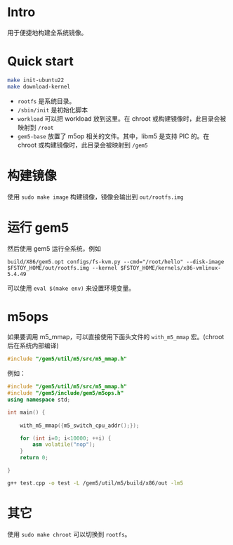 # Intro
用于便捷地构建全系统镜像。

# Quick start
```bash
make init-ubuntu22
make download-kernel
```

* `rootfs` 是系统目录。
* `/sbin/init` 是初始化脚本
* `workload` 可以把 workload 放到这里。在 chroot 或构建镜像时，此目录会被映射到 `/root`
* `gem5-base` 放置了 m5op 相关的文件。其中，libm5 是支持 PIC 的。在 chroot 或构建镜像时，此目录会被映射到 `/gem5`

# 构建镜像
使用 `sudo make image` 构建镜像，镜像会输出到 `out/rootfs.img`

# 运行 gem5
然后使用 gem5 运行全系统，例如

```
build/X86/gem5.opt configs/fs-kvm.py --cmd="/root/hello" --disk-image $FSTOY_HOME/out/rootfs.img --kernel $FSTOY_HOME/kernels/x86-vmlinux-5.4.49
```

可以使用 `eval $(make env)` 来设置环境变量。

# m5ops
如果要调用 m5_mmap，可以直接使用下面头文件的 `with_m5_mmap` 宏。(chroot 后在系统内部编译)
```c++
#include "/gem5/util/m5/src/m5_mmap.h"
```

例如：
```c++
#include "/gem5/util/m5/src/m5_mmap.h"
#include "/gem5/include/gem5/m5ops.h"
using namespace std;

int main() {
	
	with_m5_mmap({m5_switch_cpu_addr();});

	for (int i=0; i<10000; ++i) {
		asm volatile("nop");
	}
	return 0;

}
```
```bash
g++ test.cpp -o test -L /gem5/util/m5/build/x86/out -lm5
```

# 其它
使用 `sudo make chroot` 可以切换到 `rootfs`。